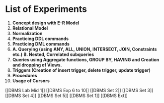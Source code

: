 # List of Experiments

1. **Concept design with E-R Model**
2. **Relational Model**
3. **Normalization**
4. **Practicing DDL commands**
5. **Practicing DML commands**
6. 
   **A. Querying (using ANY, ALL, UNION, INTERSECT, JOIN, Constraints etc.)**
   **B. Nested, Correlated subqueries**
7. **Queries using Aggregate functions, GROUP BY, HAVING and Creation and dropping of Views.**
8. **Triggers (Creation of insert trigger, delete trigger, update trigger)**
9. **Procedures**
10. **Usage of Cursors**

[[DBMS Lab Mid 1]]
[[DBMS Exp 6 to 10]]
[[DBMS Set 2]]
[[DBMS Set 3]]
[[DBMS Set 4]]
[[DBMS Set 5]]
[[DBMS Set 1]]
[[DBMS Ext]]